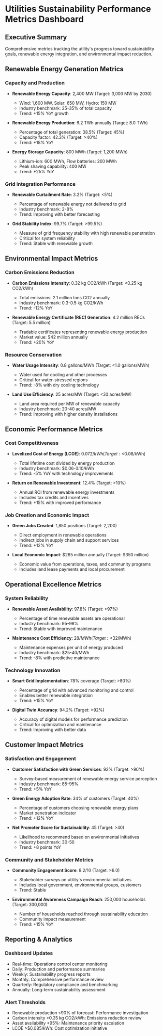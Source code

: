 # Utilities Sustainability Performance Metrics Dashboard

## Executive Summary
Comprehensive metrics tracking the utility's progress toward sustainability goals, renewable energy integration, and environmental impact reduction.

## Renewable Energy Generation Metrics

### Capacity and Production
- **Renewable Energy Capacity**: 2,400 MW (Target: 3,000 MW by 2030)
  - Wind: 1,600 MW, Solar: 650 MW, Hydro: 150 MW
  - Industry benchmark: 25-35% of total capacity
  - Trend: +15% YoY growth

- **Renewable Energy Production**: 6.2 TWh annually (Target: 8.0 TWh)
  - Percentage of total generation: 38.5% (Target: 45%)
  - Capacity factor: 42.3% (Target: >40%)
  - Trend: +18% YoY

- **Energy Storage Capacity**: 800 MWh (Target: 1,200 MWh)
  - Lithium-ion: 600 MWh, Flow batteries: 200 MWh
  - Peak shaving capability: 400 MW
  - Trend: +25% YoY

### Grid Integration Performance
- **Renewable Curtailment Rate**: 3.2% (Target: <5%)
  - Percentage of renewable energy not delivered to grid
  - Industry benchmark: 2-8%
  - Trend: Improving with better forecasting

- **Grid Stability Index**: 99.7% (Target: >99.5%)
  - Measure of grid frequency stability with high renewable penetration
  - Critical for system reliability
  - Trend: Stable with renewable growth

## Environmental Impact Metrics

### Carbon Emissions Reduction
- **Carbon Emissions Intensity**: 0.32 kg CO2/kWh (Target: <0.25 kg CO2/kWh)
  - Total emissions: 2.1 million tons CO2 annually
  - Industry benchmark: 0.3-0.5 kg CO2/kWh
  - Trend: -12% YoY

- **Renewable Energy Certificate (REC) Generation**: 4.2 million RECs (Target: 5.5 million)
  - Tradable certificates representing renewable energy production
  - Market value: $42 million annually
  - Trend: +20% YoY

### Resource Conservation
- **Water Usage Intensity**: 0.8 gallons/MWh (Target: <1.0 gallons/MWh)
  - Water used for cooling and other processes
  - Critical for water-stressed regions
  - Trend: -8% with dry cooling technology

- **Land Use Efficiency**: 25 acres/MW (Target: <30 acres/MW)
  - Land area required per MW of renewable capacity
  - Industry benchmark: 20-40 acres/MW
  - Trend: Improving with higher density installations

## Economic Performance Metrics

### Cost Competitiveness
- **Levelized Cost of Energy (LCOE)**: $0.072/kWh (Target: <$0.08/kWh)
  - Total lifetime cost divided by energy production
  - Industry benchmark: $0.06-0.10/kWh
  - Trend: -5% YoY with technology improvements

- **Return on Renewable Investment**: 12.4% (Target: >10%)
  - Annual ROI from renewable energy investments
  - Includes tax credits and incentives
  - Trend: +15% with improved performance

### Job Creation and Economic Impact
- **Green Jobs Created**: 1,850 positions (Target: 2,200)
  - Direct employment in renewable operations
  - Indirect jobs in supply chain and support services
  - Trend: +12% YoY

- **Local Economic Impact**: $285 million annually (Target: $350 million)
  - Economic value from operations, taxes, and community programs
  - Includes land lease payments and local procurement

## Operational Excellence Metrics

### System Reliability
- **Renewable Asset Availability**: 97.8% (Target: >97%)
  - Percentage of time renewable assets are operational
  - Industry benchmark: 95-98%
  - Trend: Stable with improved maintenance

- **Maintenance Cost Efficiency**: $28/MWh (Target: <$32/MWh)
  - Maintenance expenses per unit of energy produced
  - Industry benchmark: $25-40/MWh
  - Trend: -8% with predictive maintenance

### Technology Innovation
- **Smart Grid Implementation**: 78% coverage (Target: >80%)
  - Percentage of grid with advanced monitoring and control
  - Enables better renewable integration
  - Trend: +15% YoY

- **Digital Twin Accuracy**: 94.2% (Target: >92%)
  - Accuracy of digital models for performance prediction
  - Critical for optimization and maintenance
  - Trend: Improving with better data

## Customer Impact Metrics

### Satisfaction and Engagement
- **Customer Satisfaction with Green Services**: 92% (Target: >90%)
  - Survey-based measurement of renewable energy service perception
  - Industry benchmark: 85-95%
  - Trend: +5% YoY

- **Green Energy Adoption Rate**: 34% of customers (Target: 40%)
  - Percentage of customers choosing renewable energy plans
  - Market penetration indicator
  - Trend: +12% YoY

- **Net Promoter Score for Sustainability**: 45 (Target: >40)
  - Likelihood to recommend based on environmental initiatives
  - Industry benchmark: 30-50
  - Trend: +8 points YoY

### Community and Stakeholder Metrics
- **Community Engagement Score**: 8.2/10 (Target: >8.0)
  - Stakeholder surveys on utility's environmental initiatives
  - Includes local government, environmental groups, customers
  - Trend: Stable

- **Environmental Awareness Campaign Reach**: 250,000 households (Target: 300,000)
  - Number of households reached through sustainability education
  - Community impact measurement
  - Trend: +15% YoY

## Reporting & Analytics

### Dashboard Updates
- Real-time: Operations control center monitoring
- Daily: Production and performance summaries
- Weekly: Sustainability progress reports
- Monthly: Comprehensive performance review
- Quarterly: Regulatory compliance and benchmarking
- Annually: Long-term sustainability assessment

### Alert Thresholds
- Renewable production <90% of forecast: Performance investigation
- Carbon intensity >0.35 kg CO2/kWh: Emissions reduction review
- Asset availability <95%: Maintenance priority escalation
- LCOE >$0.085/kWh: Cost optimization initiative